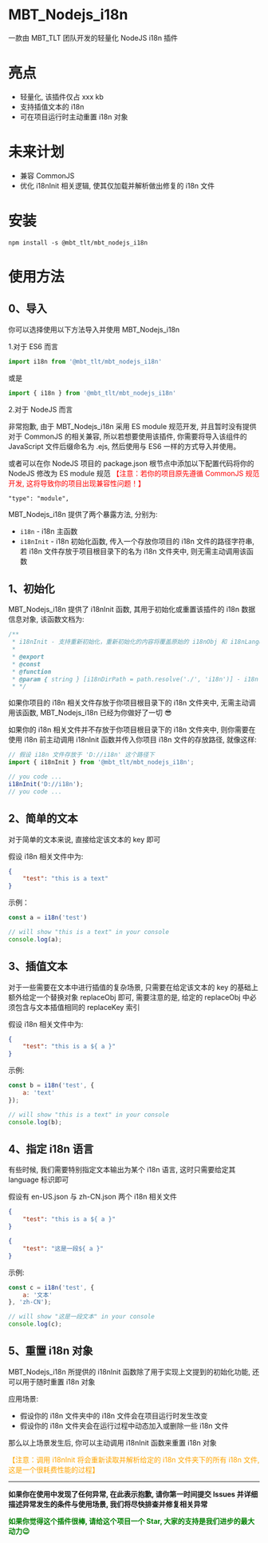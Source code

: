 # MBT_Nodejs_i18n
一款由 MBT_TLT 团队开发的轻量化 NodeJS i18n 插件

# 亮点
 - 轻量化, 该插件仅占 xxx kb
 - 支持插值文本的 i18n
 - 可在项目运行时主动重置 i18n 对象

# 未来计划
 - 兼容 CommonJS
 - 优化 i18nInit 相关逻辑, 使其仅加载并解析做出修复的 i18n 文件

# 安装
```shell
npm install -s @mbt_tlt/mbt_nodejs_i18n
```

# 使用方法
## 0、导入
你可以选择使用以下方法导入并使用 MBT_Nodejs_i18n

1.对于 ES6 而言
```javascript
import i18n from '@mbt_tlt/mbt_nodejs_i18n'
```
或是
```javascript
import { i18n } from '@mbt_tlt/mbt_nodejs_i18n'
```
2.对于 NodeJS 而言

非常抱歉, 由于 MBT_Nodejs_i18n 采用 ES module 规范开发, 并且暂时没有提供对于 CommonJS 的相关兼容, 
所以若想要使用该插件, 你需要将导入该组件的 JavaScript 文件后缀命名为 .ejs, 然后使用与 ES6 一样的方式导入并使用。

或者可以在你 NodeJS 项目的 package.json 根节点中添加以下配置代码将你的 NodeJS 修改为 ES module 规范
<span style="color: red">【注意：若你的项目原先遵循 CommonJS 规范开发, 这将导致你的项目出现兼容性问题！】</span>
```text
"type": "module",
```

MBT_Nodejs_i18n 提供了两个暴露方法, 分别为: 
 - `i18n` - i18n 主函数
 - `i18nInit` - i18n 初始化函数, 传入一个存放你项目的 i18n 文件的路径字符串, 若 i18n 文件存放于项目根目录下的名为 i18n 文件夹中, 则无需主动调用该函数

## 1、初始化
MBT_Nodejs_i18n 提供了 i18nInit 函数, 其用于初始化或重置该插件的 i18n 数据信息对象, 该函数文档为:
```javascript
/**
 * i18nInit - 支持重新初始化，重新初始化的内容将覆盖原始的 i18nObj 和 i18nLanguageArr
 *
 * @export
 * @const
 * @function
 * @param { string } [i18nDirPath = path.resolve('./', 'i18n')] - i18n 文件夹路径, 默认为项目根目录的 i18n 文件夹
 * */
```
如果你项目的 i18n 相关文件存放于你项目根目录下的 i18n 文件夹中, 无需主动调用该函数, MBT_Nodejs_i18n 已经为你做好了一切 😎

如果你的 i18n 相关文件并不存放于你项目根目录下的 i18n 文件夹中, 则你需要在使用 i18n 前主动调用 i18nInit 函数并传入你项目 i18n 文件的存放路径, 就像这样:
```javascript
// 假设 i18n 文件存放于 'D://i18n' 这个路径下
import { i18nInit } from '@mbt_tlt/mbt_nodejs_i18n';

// you code ...
i18nInit('D://i18n');
// you code ...
```

## 2、简单的文本
对于简单的文本来说, 直接给定该文本的 key 即可

假设 i18n 相关文件中为:
```json
{
    "test": "this is a text"
}
```
示例：
```javascript
const a = i18n('test')

// will show "this is a text" in your console
console.log(a);
```


## 3、插值文本
对于一些需要在文本中进行插值的复杂场景, 只需要在给定该文本的 key 的基础上额外给定一个替换对象 replaceObj 即可, 
需要注意的是, 给定的 replaceObj 中必须包含与文本插值相同的 replaceKey 索引

假设 i18n 相关文件中为:
```json
{
    "test": "this is a ${ a }"
}
```
示例:
```javascript
const b = i18n('test', {
    a: 'text'
});

// will show "this is a text" in your console
console.log(b);
```

## 4、指定 i18n 语言
有些时候, 我们需要特别指定文本输出为某个 i18n 语言, 这时只需要给定其 language 标识即可

假设有 en-US.json 与 zh-CN.json 两个 i18n 相关文件
```json
{
    "test": "this is a ${ a }"
}
```
```json
{
    "test": "这是一段${ a }"
}
```
示例:
```javascript
const c = i18n('test', {
    a: '文本'
}, 'zh-CN');

// will show "这是一段文本" in your console
console.log(c);
```

## 5、重置 i18n 对象
MBT_Nodejs_i18n 所提供的 i18nInit 函数除了用于实现上文提到的初始化功能, 还可以用于随时重置 i18n 对象

应用场景: 
 - 假设你的 i18n 文件夹中的 i18n 文件会在项目运行时发生改变
 - 假设你的 i18n 文件夹会在运行过程中动态加入或删除一些 i18n 文件

那么以上场景发生后, 你可以主动调用 i18nInit 函数来重置 i18n 对象

<span style="color: orange">【注意：调用 i18nInit 将会重新读取并解析给定的 i18n 文件夹下的所有 i18n 文件, 这是一个很耗费性能的过程】</span>

---
<b>如果你在使用中发现了任何异常, 在此表示抱歉, 请你第一时间提交 Issues 并详细描述异常发生的条件与使用场景, 我们将尽快排查并修复相关异常</b>

<b style="color: green">如果你觉得这个插件很棒, 请给这个项目一个 Star, 大家的支持是我们进步的最大动力😉</b>
